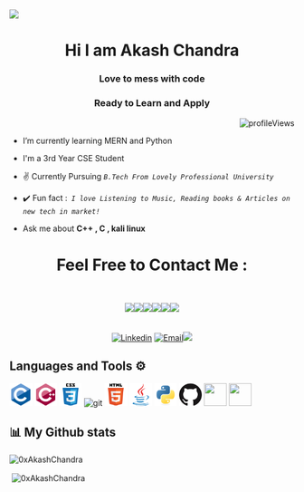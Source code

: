 <img src="https://user-images.githubusercontent.com/42115530/92640221-9728ca00-f2fa-11ea-8994-c72b26e937de.gif" align="center"/>
<h1 align="center">Hi I am Akash Chandra </h1>



<h3 align="center"> Love to mess with code  </h3>

<h3 align="center"> Ready to Learn and Apply </h3>
<p><img align="right" src="https://ensutq4xm9kgbv5.m.pipedream.net" alt="profileViews"/></p>
<br>


-  I’m currently learning MERN and Python
-  I'm a 3rd Year CSE Student

- ✌️ Currently Pursuing *`B.Tech From Lovely Professional University`*

- ✔️ Fun fact :*` I love Listening to Music, Reading books & Articles on new tech in market!`*

-  Ask me about **C++ , C , kali linux**

 ### <h1 align="center">Feel Free to Contact Me : <h1/> <p align="center"> <img src="https://emoji.slack-edge.com/T0172CCPGUW/party-blob/d7253707fa13e9ee.gif" width="30"/><img src="https://emoji.slack-edge.com/T0172CCPGUW/party-blob/d7253707fa13e9ee.gif" width="30"/><img src="https://emoji.slack-edge.com/T0172CCPGUW/party-blob/d7253707fa13e9ee.gif" width="30"/><img src="https://emoji.slack-edge.com/T0172CCPGUW/party-blob/d7253707fa13e9ee.gif" width="30"/><img src="https://emoji.slack-edge.com/T0172CCPGUW/party-blob/d7253707fa13e9ee.gif" width="30"/><img src="https://emoji.slack-edge.com/T0172CCPGUW/party-blob/d7253707fa13e9ee.gif" width="30"/>
 <p/>
 
 <body>
    <div class="img1">
     <p align='center'>
 <a href="https://www.linkedin.com/in/akash-chandra-169591158/" target="_blank"><img src="https://icons.iconarchive.com/icons/alecive/flatwoken/64/Apps-Linkedin-icon.png" width="59" alt="Linkedin"></a> <a href="akashchandra2343@gmail.com" target="_blank"><img src="https://icons.iconarchive.com/icons/wwalczyszyn/android-style-honeycomb/64/GMail-icon.png" alt="Email"></a><a href="https://www.instagram.com/i_am_akashkashyap/" target="_blank"><img src="https://www.flaticon.com/svg/static/icons/svg/1409/1409946.svg" width="58"></a>
  <p/>
  </div>
 </body>
 
 
 ## Languages and Tools ⚙
<p align="left"> <a> <img src="https://raw.githubusercontent.com/devicons/devicon/master/icons/c/c-original.svg" alt="c" width="40" height="40"/> </a> <a> <img src="https://raw.githubusercontent.com/devicons/devicon/master/icons/cplusplus/cplusplus-original.svg" alt="cplusplus" width="40" height="40"/> </a> <a> <img src="https://raw.githubusercontent.com/devicons/devicon/master/icons/css3/css3-original-wordmark.svg" alt="css3" width="40" height="40"/> </a>  </a> <a> <img src="https://www.vectorlogo.zone/logos/git-scm/git-scm-icon.svg" alt="git" width="40" height="40"/> </a> <a> <img src="https://raw.githubusercontent.com/devicons/devicon/master/icons/html5/html5-original-wordmark.svg" alt="html5" width="40" height="40"/> </a> <a> <img src="https://raw.githubusercontent.com/devicons/devicon/master/icons/java/java-original.svg" alt="java" width="40" height="40"/> </a> <a><a> <img src="https://raw.githubusercontent.com/devicons/devicon/master/icons/python/python-original.svg" alt="python" width="40" height="40"/> </a>  <a> <img width="40" height="40"src="https://raw.githubusercontent.com/github/explore/78df643247d429f6cc873026c0622819ad797942/topics/github/github.png" /></a> <a> <img  width="40" height="40" src="https://img.icons8.com/color/48/000000/visual-studio-code-2019.png"/> </a> <a> <img width="40" height="40" src="https://img.icons8.com/color/48/000000/golang.png"/> </a>
 </p>



## 📊 My Github stats
<p><img align="center" src="https://github-readme-stats.vercel.app/api/top-langs/?username=0xAkashChandra&layout=compact" alt="0xAkashChandra" /></p>

<p>&nbsp;<img align="center" src="https://github-readme-stats.vercel.app/api?username=0xAkashChandra&show_icons=true" alt="0xAkashChandra" /></p>





<!--
**mr-joshi/mr-joshi** is a ✨ _special_ ✨ repository because its `README.md` (this file) appears on your GitHub profile.

Here are some ideas to get you started:

- 🔭 I’m currently working on ...
- 🌱 I’m currently learning ...
- 👯 I’m looking to collaborate on ...
- 🤔 I’m looking for help with ...
- 💬 Ask me about ...
- 📫 How to reach me: ...
- 😄 Pronouns: ...
- ⚡ Fun fact: ...
-->

